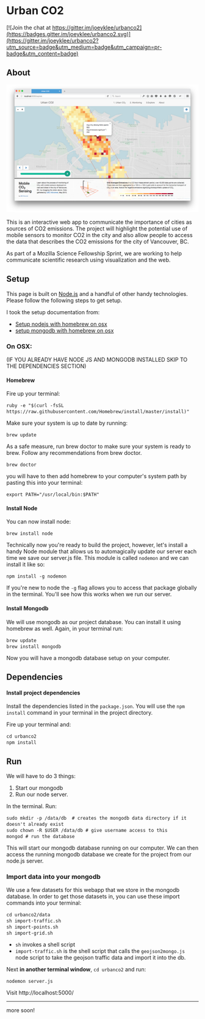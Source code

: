 # Urban CO2

[![Join the chat at https://gitter.im/joeyklee/urbanco2](https://badges.gitter.im/joeyklee/urbanco2.svg)](https://gitter.im/joeyklee/urbanco2?utm_source=badge&utm_medium=badge&utm_campaign=pr-badge&utm_content=badge)

## About

![](assets/img/screenshot-1.png)

This is an interactive web app to communicate the importance of cities as sources of CO2 emissions. The project will highlight the potential use of mobile sensors to monitor CO2 in the city and also allow people to access the data that describes the CO2 emissions for the city of Vancouver, BC.

As part of a Mozilla Science Fellowship Sprint, we are working to help communicate scientific research using visualization and the web.


## Setup

This page is built on [Node.js]() and a handful of other handy technologies. Please follow the following steps to get setup.

I took the setup documentation from:

* [Setup nodejs with homebrew on osx](https://changelog.com/install-node-js-with-homebrew-on-os-x/)
* [setup mongodb with homebrew on osx](https://docs.mongodb.org/manual/tutorial/install-mongodb-on-os-x/)

### On OSX:
(IF YOU ALREADY HAVE NODE JS AND MONGODB INSTALLED SKIP TO THE DEPENDENCIES SECTION)
#### Homebrew

Fire up your terminal:

```
ruby -e "$(curl -fsSL https://raw.githubusercontent.com/Homebrew/install/master/install)"
```

Make sure your system is up to date by running:

```
brew update
```

As a safe measure, run brew doctor to make sure your system is ready to brew. Follow any recommendations from brew doctor.

```
brew doctor
```

you will have to then add homebrew to your computer's system path by pasting this into your terminal:

```
export PATH="/usr/local/bin:$PATH"
```

#### Install Node

You can now install node:

```
brew install node
```

Technically now you're ready to build the project, however, let's install a handy Node module that allows us to automagically update our server each time we save our server.js file. This module is called ```nodemon``` and we can install it like so:

```
npm install -g nodemon
```

If you're new to node the ```-g``` flag allows you to access that package globally in the terminal. You'll see how this works when we run our server. 

#### Install Mongodb

We will use mongodb as our project database. You can install it using homebrew as well. Again, in your terminal run:

```
brew update
brew install mongodb
```

Now you will have a mongodb database setup on your computer. 


## Dependencies

#### Install project dependencies
Install the dependencies listed in the ```package.json```. You will use the ```npm install``` command in your terminal in the project directory. 

Fire up your terminal and:

```
cd urbanco2
npm install
```


## Run 

We will have to do 3 things:

1. Start our mongodb
2. Run our node server.

In the terminal. Run:

```
sudo mkdir -p /data/db  # creates the mongodb data directory if it doesn't already exist
sudo chown -R $USER /data/db # give username access to this
mongod # run the database
```

This will start our mongodb database running on our computer. We can then access the running mongodb database we create for the project from our node.js server.


### Import data into your mongodb
We use a few datasets for this webapp that we store in the mongodb database. In order to get those datasets in, you can use these import commands into your terminal:

```
cd urbanco2/data
sh import-traffic.sh
sh import-points.sh
sh import-grid.sh
```
* ```sh``` invokes a shell script 
* ```import-traffic.sh``` is the shell script that calls the ```geojson2mongo.js``` node script to take the geojson traffic data and import it into the db. 


Next **in another terminal window**, ```cd urbanco2``` and run:

```
nodemon server.js
```
Visit http://localhost:5000/

*** 
more soon!
